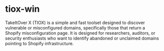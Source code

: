 # tiox-win
TakeItOver X (TIOX) is a simple and fast toolset designed to discover vulnerable or misconfigured domains, specifically those that return a Shopify misconfiguration page. It is designed for researchers, auditors, or security enthusiasts who want to identify abandoned or unclaimed domains pointing to Shopify infrastructure.
